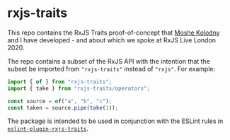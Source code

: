 # rxjs-traits

This repo contains the RxJS Traits proof-of-concept that [Moshe Kolodny](https://github.com/kolodny) and I have developed - and about which we spoke at RxJS Live London 2020.

The repo contains a subset of the RxJS API with the intention that the subset be imported from `"rxjs-traits"` instead of `"rxjs"`. For example:

```ts
import { of } from "rxjs-traits";
import { take } from "rxjs-traits/operators";

const source = of("a", "b", "c");
const taken = source.pipe(take(1));
```

The package is intended to be used in conjunction with the ESLint rules in [`eslint-plugin-rxjs-traits`](https://github.com/cartant/eslint-plugin-rxjs-traits).